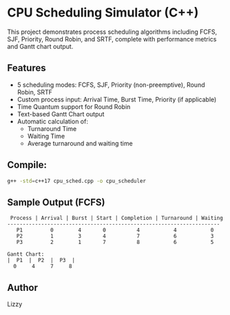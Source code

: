 # CPU Scheduling Simulator (C++)
This project demonstrates process scheduling algorithms including FCFS, SJF, Priority, Round Robin, and SRTF, complete with performance metrics and Gantt chart output.

## Features
- 5 scheduling modes: FCFS, SJF, Priority (non-preemptive), Round Robin, SRTF
- Custom process input: Arrival Time, Burst Time, Priority (if applicable)
- Time Quantum support for Round Robin
- Text-based Gantt Chart output
- Automatic calculation of:
  - Turnaround Time
  - Waiting Time
  - Average turnaround and waiting time

## Compile:
```bash
g++ -std=c++17 cpu_sched.cpp -o cpu_scheduler
```

## Sample Output (FCFS)
```plaintext
 Process | Arrival | Burst | Start | Completion | Turnaround | Waiting
---------------------------------------------------------------------
   P1         0        4       0          4           4           0
   P2         1        3       4          7           6           3
   P3         2        1       7          8           6           5

Gantt Chart:
|  P1  |  P2  |  P3  |
  0     4     7     8
```

## Author
Lizzy
